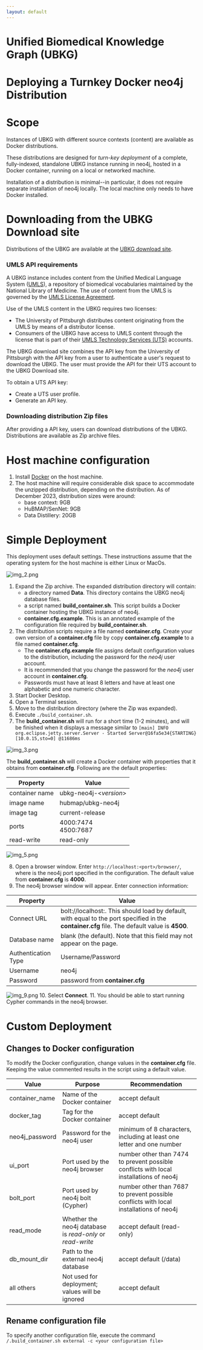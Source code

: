 ```yaml
---
layout: default
---
```


# Unified Biomedical Knowledge Graph (UBKG) 

# Deploying a Turnkey Docker neo4j Distribution

# Scope
Instances of UBKG with different source contexts (content) are available as Docker distributions.

These distributions are designed for *turn-key deployment* of a complete, fully-indexed, standalone UBKG instance 
running in neo4j, hosted in a Docker container, running on a local or networked machine. 

Installation of a distribution is minimal--in particular, it does not require separate installation of neo4j locally. 
The local machine only needs to have Docker installed.

# Downloading from the UBKG Download site

Distributions of the UBKG are available at the [UBKG download site](https://ubkg-downloads.xconsortia.org/).

### UMLS API requirements

A UBKG instance includes content from the Unified Medical Language System ([UMLS](https://www.nlm.nih.gov/research/umls/index.html)), 
a repository of biomedical vocabularies maintained by the National Library of Medicine. 
The use of content from the UMLS is governed by the [UMLS License Agreement](https://uts.nlm.nih.gov/uts/assets/LicenseAgreement.pdf).

Use of the UMLS content in the UBKG requires two licenses:

- The University of Pittsburgh distributes content originating from the UMLS by means of a distributor license.
- Consumers of the UBKG have access to UMLS content through the license that is part of their [UMLS Technology Services (UTS)](https://documentation.uts.nlm.nih.gov/rest/authentication.html) accounts.

The UBKG download site combines the API key from the University of Pittsburgh with the API key from a user to authenticate a user's request to download the UBKG. 
The user must provide the API for their UTS account to the UBKG Download site.

To obtain a UTS API key:
- Create a UTS user profile.
- Generate an API key.

### Downloading distribution Zip files
After providing a API key, users can download distributions of the UBKG.
Distributions are available as Zip archive files.

# Host machine configuration
1. Install [Docker](https://docs.docker.com/engine/install/) on the host machine.
2. The host machine will require considerable disk space to accommodate the unzipped distribution, depending on the distribution. As of December 2023, distribution sizes were around:
   - base context: 9GB
   - HuBMAP/SenNet: 9GB
   - Data Distillery: 20GB

# Simple Deployment
This deployment uses default settings. 
These instructions assume that the operating system for the host machine 
is either Linux or MacOs. 

![img_2.png](img_2.png)

1. Expand the Zip archive. The expanded distribution directory will contain:
   - a directory named **Data**. This directory contains the UBKG neo4j database files.
   - a script named **build_container.sh**. This script builds a Docker container hosting the UBKG instance of neo4j.
   - **container.cfg.example**. This is an annotated example of the configuration file required by **build_container.sh**.
2. The distribution scripts require a file named **container.cfg**. Create your own version of a **container.cfg** file by copy **container.cfg.example** to a file named **container.cfg**. 
   - The **container.cfg.example** file assigns default configuration values to the distribution, including the password for the _neo4j_ user account. 
   - It is recommended that you change the password for the _neo4j_ user account in **container.cfg**. 
   - Passwords must have at least 8 letters and have at least one alphabetic and one numeric character.
4. Start Docker Desktop. 
5. Open a Terminal session.
6. Move to the distribution directory (where the Zip was expanded).
7. Execute `./build_container.sh`.
8. The **build_container.sh** will run for a short time (1-2 minutes), and will be finished when it displays a message similar to ```[main] INFO org.eclipse.jetty.server.Server - Started Server@16fa5e34{STARTING}[10.0.15,sto=0] @11686ms```

![img_3.png](img_3.png)

The **build_container.sh** will create a Docker container with properties that it obtains from **container.cfg**. 
Following are the default properties:

| Property       | Value                   |
|----------------|-------------------------|
| container name | ubkg-neo4j-<*version*>  |
| image name     | hubmap/ubkg-neo4j       |
| image tag      | current-release         |
| ports          | 4000:7474<br/>4500:7687 |
| read-write     | read-only               |

![img_5.png](img_5.png)

8. Open a browser window. Enter `http://localhost:<port>/browser/`, where <port> is the neo4j port specified in the configuration. The default value from **container.cfg**  is **4000**.
9. The neo4j browser window will appear. Enter connection information:

| Property            | Value                                                                                                                                                                 |
|---------------------|-----------------------------------------------------------------------------------------------------------------------------------------------------------------------|
| Connect URL         | bolt://localhost:<bolt port>. This should load by default, with <bolt port> equal to the port specified in the **container.cfg** file. The default value is **4500**. |
| Database name       | blank (the default). Note that this field may not appear on the page.                                                                                                 |
| Authentication Type | Username/Password                                                                                                                                                     |
| Username            | neo4j                                                                                                                                                                 |
| Password            | password from **container.cfg**                                                                                                                                       |

![img_9.png](img_9.png)
10. Select **Connect**. 
11. You should be able to start running Cypher commands in the neo4j browser.

# Custom Deployment
## Changes to Docker configuration
To modify the Docker configuration, change values in the **container.cfg** file.
Keeping the value commented results in the script using a default value.

| Value          | Purpose                                                   | Recommendation                                                                         |
|----------------|-----------------------------------------------------------|----------------------------------------------------------------------------------------|
| container_name | Name of the Docker container                              | accept default                                                                         |
| docker_tag     | Tag for the Docker container                              | accept default                                                                         |
| neo4j_password | Password for the neo4j user                               | minimum of 8 characters, including at least one letter and one number                  |
| ui_port        | Port used by the neo4j browser                            | number other than 7474 to prevent possible conflicts with local installations of neo4j |
| bolt_port      | Port used by neo4j bolt (Cypher)                          | number other than 7687 to prevent possible conflicts with local installations of neo4j |
| read_mode      | Whether the neo4j database is *read-only* or *read-write* | accept default (read-only)                                                             |
| db_mount_dir   | Path to the external neo4j database                       | accept default (/data)                                                                 |
| all others     | Not used for deployment; values will be ignored           | accept default                                                                         |

## Rename configuration file
To specify another configuration file, execute the command ```/.build_container.sh external -c <your configuration file>```